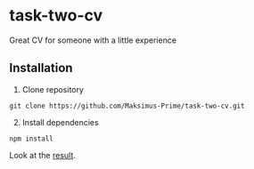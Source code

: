 # task-two-cv
Great CV for someone with a little experience
## Installation
1. Clone repository
```
git clone https://github.com/Maksimus-Prime/task-two-cv.git
```
2. Install dependencies
```
npm install
```
Look at the [result](https://maksimus-prime.github.io/task-two-cv/public/).